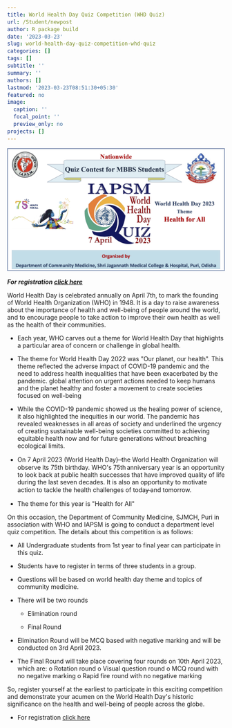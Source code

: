 ```yaml
---
title: World Health Day Quiz Competition (WHD Quiz)
url: /Student/newpost
author: R package build
date: '2023-03-23'
slug: world-health-day-quiz-competition-whd-quiz
categories: []
tags: []
subtitle: ''
summary: ''
authors: []
lastmod: '2023-03-23T08:51:30+05:30'
featured: no
image:
  caption: ''
  focal_point: ''
  preview_only: no
projects: []
---
```


![](images/image-517537230.png)

***For registration [click here](https://docs.google.com/forms/d/e/1FAIpQLSe2gMpy6jXfjHDGnVmL_Ohsm0qClTq0LQ7R18Q2QwGQQS5M3w/viewform)***

World Health Day is celebrated annually on April 7th, to mark the founding of World Health Organization (WHO) in 1948. It is a day to raise awareness about the importance of health and well-being of people around the world, and to encourage people to take action to improve their own health as well as the health of their communities.

-   Each year, WHO carves out a theme for World Health Day that highlights a particular area of concern or challenge in global health.

-   The theme for World Health Day 2022 was "Our planet, our health". This theme reflected the adverse impact of COVID-19 pandemic and the need to address health inequalities that have been exacerbated by the pandemic. global attention on urgent actions needed to keep humans and the planet healthy and foster a movement to create societies focused on well-being

-   While the COVID-19 pandemic showed us the healing power of science, it also highlighted the inequities in our world. The pandemic has revealed weaknesses in all areas of society and underlined the urgency of creating sustainable well-being societies committed to achieving equitable health now and for future generations without breaching ecological limits.

-   On 7 April 2023 (World Health Day) ̶ the World Health Organization will observe its 75th birthday. WHO's 75th anniversary year is an opportunity to look back at public health successes that have improved quality of life during the last seven decades. It is also an opportunity to motivate action to tackle the health challenges of today̶ and tomorrow.

-   The theme for this year is "Health for All"

On this occasion, the Department of Community Medicine, SJMCH, Puri in association with WHO and IAPSM is going to conduct a department level quiz competition. The details about this competition is as follows:

-   All Undergraduate students from 1st year to final year can participate in this quiz.

-   Students have to register in terms of three students in a group.

-   Questions will be based on world health day theme and topics of community medicine.

-   There will be two rounds

    -   Elimination round

    -   Final Round

-   Elimination Round will be MCQ based with negative marking and will be conducted on 3rd April 2023.

-   The Final Round will take place covering four rounds on 10th April 2023, which are: o Rotation round o Visual question round o MCQ round with no negative marking o Rapid fire round with no negative marking

So, register yourself at the earliest to participate in this exciting competition and demonstrate your acumen on the World Health Day's historic significance on the health and well-being of people across the globe.

-   For registration [click here](https://docs.google.com/forms/d/e/1FAIpQLSe2gMpy6jXfjHDGnVmL_Ohsm0qClTq0LQ7R18Q2QwGQQS5M3w/viewform)

